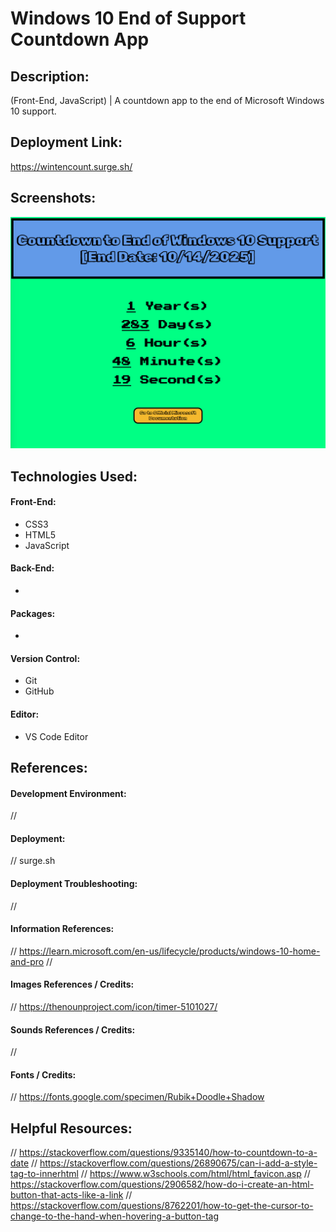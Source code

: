 # Windows 10 End of Support Countdown App
## Description:
(Front-End, JavaScript) | A countdown app to the end of Microsoft Windows 10 support.

## Deployment Link:
https://wintencount.surge.sh/

## Screenshots:
![Screenshot](/images/01.png)

## Technologies Used:
#### Front-End:
- CSS3
- HTML5
- JavaScript
#### Back-End:
- 
#### Packages:
- 
#### Version Control:
- Git
- GitHub
#### Editor:
- VS Code Editor

## References:
#### Development Environment:
//

#### Deployment:
// surge.sh

#### Deployment Troubleshooting:
// 

#### Information References:
// https://learn.microsoft.com/en-us/lifecycle/products/windows-10-home-and-pro
// 

#### Images References / Credits:
// https://thenounproject.com/icon/timer-5101027/

#### Sounds References / Credits:
//

#### Fonts / Credits:
// https://fonts.google.com/specimen/Rubik+Doodle+Shadow

## Helpful Resources:
// https://stackoverflow.com/questions/9335140/how-to-countdown-to-a-date
// https://stackoverflow.com/questions/26890675/can-i-add-a-style-tag-to-innerhtml
// https://www.w3schools.com/html/html_favicon.asp
// https://stackoverflow.com/questions/2906582/how-do-i-create-an-html-button-that-acts-like-a-link
// https://stackoverflow.com/questions/8762201/how-to-get-the-cursor-to-change-to-the-hand-when-hovering-a-button-tag